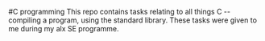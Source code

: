 #C programming
This repo contains tasks relating to all things C -- compiling a program, using the standard library. These tasks were given to me during my alx SE programme.
